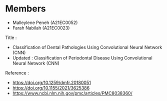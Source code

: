 # Members
- Malleylene Peneh (A21EC0052)
- Farah Nabilah (A21EC0023)

Title :
- Classification of Dental Pathologies Using Convolutional Neural Network (CNN)
- Updated : Classification of Periodontal Disease Using Convolutional Neural Network (CNN)

Reference : 
- https://doi.org/10.1259/dmfr.20180051
- https://doi.org/10.1155/2021/3625386
- https://www.ncbi.nlm.nih.gov/pmc/articles/PMC8038360/
